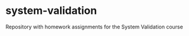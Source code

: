 system-validation
=================

Repository with homework assignments for the System Validation course